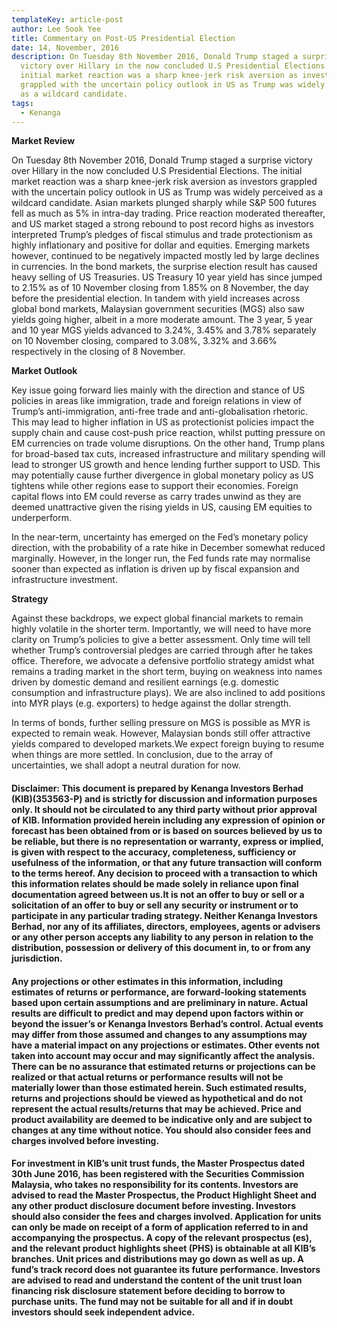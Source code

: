 ```yaml
---
templateKey: article-post
author: Lee Sook Yee
title: Commentary on Post-US Presidential Election
date: 14, November, 2016
description: On Tuesday 8th November 2016, Donald Trump staged a surprise
  victory over Hillary in the now concluded U.S Presidential Elections. The
  initial market reaction was a sharp knee-jerk risk aversion as investors
  grappled with the uncertain policy outlook in US as Trump was widely perceived
  as a wildcard candidate.
tags:
  - Kenanga
---
```

**Market Review</h3>**

<p>On Tuesday 8th November 2016, Donald Trump staged a surprise victory over Hillary in the now
    concluded U.S Presidential Elections. The initial market reaction was a sharp knee-jerk risk
    aversion as investors grappled with the uncertain policy outlook in US as Trump was widely
    perceived as a wildcard candidate. Asian markets plunged sharply while S&P 500 futures fell as
    much as 5% in intra-day trading. Price reaction moderated thereafter, and US market staged a
    strong rebound to post record highs as investors interpreted Trump’s pledges of fiscal stimulus
    and trade protectionism as highly inflationary and positive for dollar and equities. Emerging
    markets however, continued to be negatively impacted mostly led by large declines in currencies.
    In the bond markets, the surprise election result has caused heavy selling of US Treasuries. US
    Treasury 10 year yield has since jumped to 2.15% as of 10 November closing from 1.85% on 8
    November, the day before the presidential election. In tandem with yield increases across global
    bond markets, Malaysian government securities (MGS) also saw yields going higher, albeit in a
    more moderate amount. The 3 year, 5 year and 10 year MGS yields advanced to 3.24%, 3.45%
    and 3.78% separately on 10 November closing, compared to 3.08%, 3.32% and 3.66%
    respectively in the closing of 8 November.</p>

**Market Outlook</h3>**

<p>Key issue going forward lies mainly with the direction and stance of US policies in areas like
    immigration, trade and foreign relations in view of Trump’s anti-immigration, anti-free trade and
    anti-globalisation rhetoric. This may lead to higher inflation in US as protectionist policies impact
    the supply chain and cause cost-push price reaction, whilst putting pressure on EM currencies on
    trade volume disruptions. On the other hand, Trump plans for broad-based tax cuts, increased
    infrastructure and military spending will lead to stronger US growth and hence lending further
    support to USD. This may potentially cause further divergence in global monetary policy as US
    tightens while other regions ease to support their economies. Foreign capital flows into EM could
    reverse as carry trades unwind as they are deemed unattractive given the rising yields in US,
    causing EM equities to underperform.</p>
  
<p>In the near-term, uncertainty has emerged on the Fed’s monetary policy direction, with the
    probability of a rate hike in December somewhat reduced marginally. However, in the longer run,
    the Fed funds rate may normalise sooner than expected as inflation is driven up by fiscal
    expansion and infrastructure investment.</p>

**Strategy</h3>**

<p>Against these backdrops, we expect global financial markets to remain highly volatile in the
    shorter term. Importantly, we will need to have more clarity on Trump’s policies to give a better
    assessment. Only time will tell whether Trump’s controversial pledges are carried through after
    he takes office. Therefore, we advocate a defensive portfolio strategy amidst what remains a
    trading market in the short term, buying on weakness into names driven by domestic demand and
    resilient earnings (e.g. domestic consumption and infrastructure plays). We are also inclined to
    add positions into MYR plays (e.g. exporters) to hedge against the dollar strength.</p>

<p>In terms of bonds, further selling pressure on MGS is possible as MYR is expected to remain
    weak. However, Malaysian bonds still offer attractive yields compared to developed markets.We
    expect foreign buying to resume when things are more settled. In conclusion, due to the array of
    uncertainties, we shall adopt a neutral duration for now.</p>

<h4>Disclaimer: This document is prepared by Kenanga Investors Berhad (KIB)(353563-P) and is strictly for discussion and information
    purposes only. It should not be circulated to any third party without prior approval of KIB. Information provided herein including
    any expression of opinion or forecast has been obtained from or is based on sources believed by us to be reliable, but there is no
    representation or warranty, express or implied, is given with respect to the accuracy, completeness, sufficiency or usefulness of the
    information, or that any future transaction will conform to the terms hereof. Any decision to proceed with a transaction to which
    this information relates should be made solely in reliance upon final documentation agreed between us.It is not an offer to buy or
    sell or a solicitation of an offer to buy or sell any security or instrument or to participate in any particular trading strategy. Neither
    Kenanga Investors Berhad, nor any of its affiliates, directors, employees, agents or advisers or any other person accepts any
    liability to any person in relation to the distribution, possession or delivery of this document in, to or from any jurisdiction.</h4>

<h4>Any projections or other estimates in this information, including estimates of returns or performance, are forward-looking
    statements based upon certain assumptions and are preliminary in nature. Actual results are difficult to predict and may depend
    upon factors within or beyond the issuer’s or Kenanga Investors Berhad’s control. Actual events may differ from those assumed
    and changes to any assumptions may have a material impact on any projections or estimates. Other events not taken into account
    may occur and may significantly affect the analysis. There can be no assurance that estimated returns or projections can be
    realized or that actual returns or performance results will not be materially lower than those estimated herein. Such estimated
    results, returns and projections should be viewed as hypothetical and do not represent the actual results/returns that may be
    achieved. Price and product availability are deemed to be indicative only and are subject to changes at any time without notice.
    You should also consider fees and charges involved before investing.</h4>

<h4>For investment in KIB’s unit trust funds, the Master Prospectus dated 30th June 2016, has been registered with the Securities
    Commission Malaysia, who takes no responsibility for its contents. Investors are advised to read the Master Prospectus, the
    Product Highlight Sheet and any other product disclosure document before investing. Investors should also consider the fees and
    charges involved. Application for units can only be made on receipt of a form of application referred to in and accompanying the
    prospectus. A copy of the relevant prospectus (es), and the relevant product highlights sheet (PHS) is obtainable at all KIB’s
    branches. Unit prices and distributions may go down as well as up. A fund’s track record does not guarantee its future
    performance. Investors are advised to read and understand the content of the unit trust loan financing risk disclosure statement
    before deciding to borrow to purchase units. The fund may not be suitable for all and if in doubt investors should seek independent
    advice.</h4>